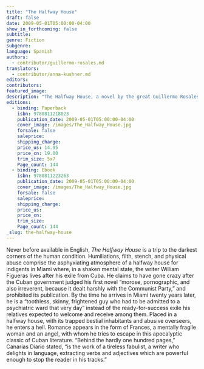 ```yaml
---
title: "The Halfway House"
draft: false
date: 2009-05-01T05:00:00-04:00
show_in_forthcoming: false
subtitle:
genre: Fiction
subgenre:
language: Spanish
authors:
  - contributor/guillermo-rosales.md
translators:
  - contributor/anna-kushner.md
editors:
contributors:
featured_image:
description: "The Halfway House, a novel by the great Guillermo Rosales, is a heart-breaking classic of modern Cuban literature. "
editions:
  - binding: Paperback
    isbn: 9780811218023
    publication_date: 2009-05-01T05:00:00-04:00
    cover_image: /images/The_Halfway_House.jpg
    forsale: false
    saleprice:
    shipping_charge:
    price_us: 14.95
    price_cn: 19.00
    trim_size: 5x7
    Page_count: 144
  - binding: Ebook
    isbn: 9780811223263
    publication_date: 2009-05-01T05:00:00-04:00
    cover_image: /images/The_Halfway_House.jpg
    forsale: false
    saleprice:
    shipping_charge:
    price_us:
    price_cn:
    trim_size:
    Page_count: 144
_slug: the-halfway-house
---
```


Never before available in English, _The Halfway House_ is a trip to the darkest corners of the human condition. Humiliations, filth, stench, and physical abuse comprise the asphyxiating atmosphere of a halfway house for indigents in Miami where, in a shaken mental state, the writer William Figueras lives after his exile from Cuba. He claims to have gone crazy after the Cuban government judged his first novel “morose, pornographic, and also irreverent, because it dealt harshly with the Communist Party,” and prohibited its publication. By the time he arrives in Miami twenty years later, he is a “toothless, skinny, frightened guy who had to be admitted to a psychiatric ward that very day” instead of the ready-for-success exile his relatives expected to welcome and receive among them. Placed in a halfway house, with its trapped bestial inhabitants and abusive overseers, he enters a hell. Romance appears in the form of Frances, a mentally fragile woman and an angel, with whom he tries to escape in this apocalyptic classic of Cuban literature. “Behind the hardly one hundred pages,” Canarias Diario stated, “is the work of a tireless fabulist, a writer who delights in language, extracting verbs and adjectives which are powerful enough to stop the reader in his tracks.”

